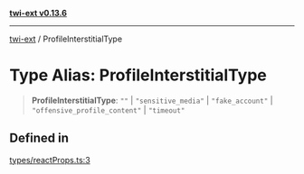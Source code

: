 [**twi-ext v0.13.6**](../README.md)

***

[twi-ext](../README.md) / ProfileInterstitialType

# Type Alias: ProfileInterstitialType

> **ProfileInterstitialType**: `""` \| `"sensitive_media"` \| `"fake_account"` \| `"offensive_profile_content"` \| `"timeout"`

## Defined in

[types/reactProps.ts:3](https://github.com/Robot-Inventor/twi-ext/blob/56a9e071cee410259f93c31f302738fc7524caa8/src/types/reactProps.ts#L3)
